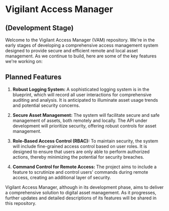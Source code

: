 # Vigilant Access Manager
## (Development Stage)

Welcome to the Vigilant Access Manager (VAM) repository. We're in the early stages of developing a comprehensive access management system designed to provide secure and efficient remote and local asset management. As we continue to build, here are some of the key features we're working on:

## Planned Features

1. **Robust Logging System:** A sophisticated logging system is in the blueprint, which will record all user interactions for comprehensive auditing and analysis. It is anticipated to illuminate asset usage trends and potential security concerns.


2. **Secure Asset Management:** The system will facilitate secure and safe management of assets, both remotely and locally. The API under development will prioritize security, offering robust controls for asset management.


3. **Role-Based Access Control (RBAC):** To maintain security, the system will include fine-grained access control based on user roles. It is designed to ensure that users are only able to perform authorized actions, thereby minimizing the potential for security breaches.

4. **Command Control for Remote Access:** The project aims to include a feature to scrutinize and control users' commands during remote access, creating an additional layer of security.

Vigilant Access Manager, although in its development phase, aims to deliver a comprehensive solution to digital asset management. As it progresses, further updates and detailed descriptions of its features will be shared in this repository. 
